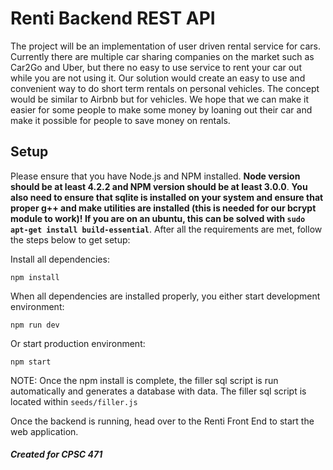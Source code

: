 # Renti Backend REST API

The project will be an implementation of user driven rental service for cars. Currently there are multiple car sharing companies on the market such as Car2Go and Uber, but there no easy to use service to rent your car out while you are not using it. Our solution would create an easy to use and convenient way to do short term rentals on personal vehicles. The concept would be similar to Airbnb but for vehicles. We hope that we can make it easier for some people to make some money by loaning out their car and make it possible for people to save money on rentals.

## Setup

Please ensure that you have Node.js and NPM installed. **Node version should be at least 4.2.2 and NPM version should be at least 3.0.0**. **You also need to ensure that sqlite is installed on your system and ensure that proper g++ and make utilities are installed (this is needed for our bcrypt module to work)! If you are on an ubuntu, this can be solved with `sudo apt-get install build-essential`**. After all the requirements are met, follow the steps below to get setup:

Install all dependencies:
```
npm install
```
When all dependencies are installed properly, you either start development environment:
```
npm run dev
```
Or start production environment:
```
npm start
```

NOTE: Once the npm install is complete, the filler sql script is run automatically and generates a database with data. The filler sql script is located within `seeds/filler.js`

Once the backend is running, head over to the Renti Front End to start the web application.

##### Created for CPSC 471
